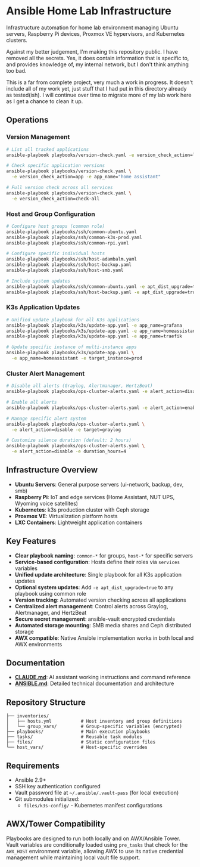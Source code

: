 # Ansible Home Lab Infrastructure

Infrastructure automation for home lab environment managing Ubuntu servers,
Raspberry Pi devices, Proxmox VE hypervisors, and Kubernetes clusters.

Against my better judgement, I'm making this repository public. I have removed
all the secrets. Yes, it does contain information that is specific to, and
provides knowledge of, my internal network, but I don't think anything too bad.

This is a far from complete project, very much a work in progress. It doesn't
include all of my work yet, just stuff that I had put in this directory already
as tested(ish). I will continue over time to migrate more of my lab work here
as I get a chance to clean it up.

## Operations

### Version Management

```bash
# List all tracked applications
ansible-playbook playbooks/version-check.yaml -e version_check_action=list

# Check specific application versions
ansible-playbook playbooks/version-check.yaml \
  -e version_check_action=app -e app_name="home assistant"

# Full version check across all services
ansible-playbook playbooks/version-check.yaml \
  -e version_check_action=check-all
```

### Host and Group Configuration

```bash
# Configure host groups (common role)
ansible-playbook playbooks/ssh/common-ubuntu.yaml
ansible-playbook playbooks/ssh/common-k3s-prod.yaml
ansible-playbook playbooks/ssh/common-rpi.yaml

# Configure specific individual hosts
ansible-playbook playbooks/ssh/host-adambalm.yaml
ansible-playbook playbooks/ssh/host-backup.yaml
ansible-playbook playbooks/ssh/host-smb.yaml

# Include system updates
ansible-playbook playbooks/ssh/common-ubuntu.yaml -e apt_dist_upgrade=true
ansible-playbook playbooks/ssh/host-backup.yaml -e apt_dist_upgrade=true
```

### K3s Application Updates

```bash
# Unified update playbook for all K3s applications
ansible-playbook playbooks/k3s/update-app.yaml -e app_name=grafana
ansible-playbook playbooks/k3s/update-app.yaml -e app_name=homeassistant
ansible-playbook playbooks/k3s/update-app.yaml -e app_name=traefik

# Update specific instance of multi-instance apps
ansible-playbook playbooks/k3s/update-app.yaml \
  -e app_name=homeassistant -e target_instance=prod
```

### Cluster Alert Management

```bash
# Disable all alerts (Graylog, Alertmanager, HertzBeat)
ansible-playbook playbooks/ops-cluster-alerts.yaml -e alert_action=disable

# Enable all alerts
ansible-playbook playbooks/ops-cluster-alerts.yaml -e alert_action=enable

# Manage specific alert system
ansible-playbook playbooks/ops-cluster-alerts.yaml \
  -e alert_action=disable -e target=graylog

# Customize silence duration (default: 2 hours)
ansible-playbook playbooks/ops-cluster-alerts.yaml \
  -e alert_action=disable -e duration_hours=4
```

## Infrastructure Overview

- **Ubuntu Servers**: General purpose servers (ui-network, backup, dev, smb)
- **Raspberry Pi**: IoT and edge services (Home Assistant, NUT UPS, Wyoming
  voice satellites)
- **Kubernetes**: k3s production cluster with Ceph storage
- **Proxmox VE**: Virtualization platform hosts
- **LXC Containers**: Lightweight application containers

## Key Features

- **Clear playbook naming**: `common-*` for groups, `host-*` for specific servers
- **Service-based configuration**: Hosts define their roles via `services` variables
- **Unified update architecture**: Single playbook for all K3s application updates
- **Optional system updates**: Add `-e apt_dist_upgrade=true` to any playbook using common role
- **Version tracking**: Automated version checking across all applications
- **Centralized alert management**: Control alerts across Graylog, Alertmanager, and HertzBeat
- **Secure secret management**: ansible-vault encrypted credentials
- **Automated storage mounting**: SMB media shares and Ceph distributed storage
- **AWX compatible**: Native Ansible implementation works in both local and AWX environments

## Documentation

- **[CLAUDE.md](CLAUDE.md)**: AI assistant working instructions and command
  reference
- **[ANSIBLE.md](ANSIBLE.md)**: Detailed technical documentation and
  architecture

## Repository Structure

```text
├── inventories/
│   ├── hosts.yml           # Host inventory and group definitions
│   └── group_vars/         # Group-specific variables (encrypted)
├── playbooks/              # Main execution playbooks
├── tasks/                  # Reusable task modules
├── files/                  # Static configuration files
└── host_vars/              # Host-specific overrides
```

## Requirements

- Ansible 2.9+
- SSH key authentication configured
- Vault password file at `~/.ansible/.vault-pass` (for local execution)
- Git submodules initialized:
  - `files/k3s-config/` - Kubernetes manifest configurations

## AWX/Tower Compatibility

Playbooks are designed to run both locally and on AWX/Ansible Tower. Vault
variables are conditionally loaded using `pre_tasks` that check for the
`AWX_HOST` environment variable, allowing AWX to use its native credential
management while maintaining local vault file support.
